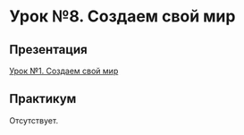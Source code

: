 # Урок №8. Создаем свой мир

## Презентация

[Урок №1. Создаем свой мир](https://www.dropbox.com/s/xuecr3qexmw08cw/You%20Own%20World.pdf)

## Практикум

Отсутствует.
